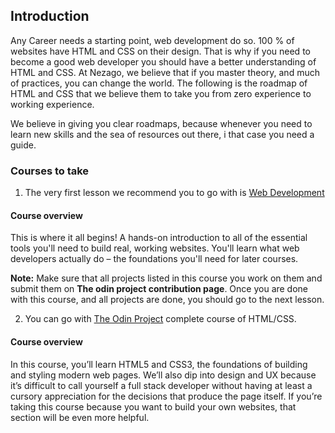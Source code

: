 ## Introduction
Any Career needs a starting point, web development do so. 100 % of websites have HTML and CSS on their design. That is why
if you need to become a good web developer you should have a better understanding of HTML and CSS. At Nezago, we believe that
if you master theory, and much of practices, you can change the world. The following is the roadmap of HTML and CSS that we
believe them to take you from zero experience to working experience. 

We believe in giving you clear roadmaps, because whenever you need to learn new skills and the sea of resources out there, i that case you need a guide.

### Courses to take
1. The very first lesson we recommend you to go with is [Web Development](https://www.theodinproject.com/courses/web-development-101?ref=lnav)

#### Course overview
This is where it all begins! A hands-on introduction to all of the essential tools you'll need to build real, working websites. You'll learn what web developers actually do – the foundations you'll need for later courses.

__Note:__ Make sure that all projects listed in this course you work on them and submit them on **The odin project contribution page**. Once you are done with this course, and all projects are done, you should go to the next lesson.

2. You can go with [The Odin Project](https://www.theodinproject.com/courses/html-and-css?ref=lnav) complete course of HTML/CSS.

#### Course overview
In this course, you’ll learn HTML5 and CSS3, the foundations of building and styling modern web pages. We’ll also dip into design and UX because it’s difficult to call yourself a full stack developer without having at least a cursory appreciation for the decisions that produce the page itself. If you’re taking this course because you want to build your own websites, that section will be even more helpful.

